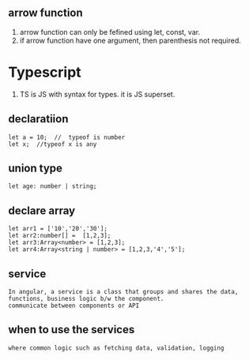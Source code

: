 ## arrow function
1. arrow function can only be fefined using let, const, var.
2. if arrow function have one argument, then parenthesis not required.


# Typescript
1. TS is JS with syntax for types. it is JS superset.

## declaratiion
```
let a = 10;  //  typeof is number
let x;  //typeof x is any

```

## union type
```
let age: number | string;
```

## declare array
```
let arr1 = ['10','20','30'];
let arr2:number[] =  [1,2,3];
let arr3:Array<number> = [1,2,3];
let arr4:Array<string | number> = [1,2,3,'4','5'];
```

## service
```
In angular, a service is a class that groups and shares the data, functions, business logic b/w the component.
communicate between components or API

```


## when to use the services
```
where common logic such as fetching data, validation, logging

```
